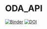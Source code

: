 # ODA_API
[![Binder](https://mybinder.org/badge_logo.svg)](https://mybinder.org/v2/gh/cdcihub/ODA_API/master)
[![DOI](https://zenodo.org/badge/189023180.svg)](https://zenodo.org/badge/latestdoi/189023180)
